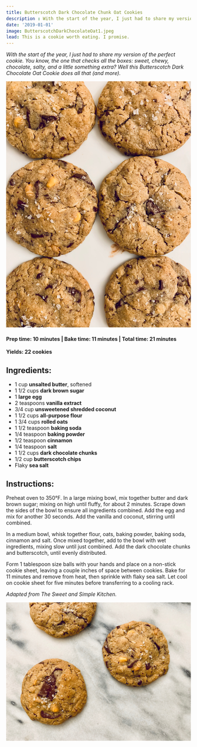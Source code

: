 ```yaml
---
title: Butterscotch Dark Chocolate Chunk Oat Cookies
description : With the start of the year, I just had to share my version of the perfect cookie. You know, the one that checks all the boxes- sweet, chewy, chocolate, salty, and a little something extra? Well this Butterscotch Dark Chocolate Oat Cookie does all that (and more).
date: '2019-01-01'
image: ButterscotchDarkChocolateOat1.jpeg
lead: This is a cookie worth eating. I promise.  
---
```

*With the start of the year, I just had to share my version of the perfect cookie. You know, the one that checks all the boxes: sweet, chewy, chocolate, salty, and a little something extra? Well this Butterscotch Dark Chocolate Oat Cookie does all that (and more).*
 
 ![](ButterscotchDarkChocolateOat2.jpeg)

#### Prep time: 10 minutes | Bake time: 11 minutes | Total time: 21 minutes

**Yields: 22 cookies** 

## Ingredients:

- 1 cup **unsalted butter**, softened
- 1 1/2 cups **dark brown sugar**
- 1 **large egg**
- 2 teaspoons **vanilla extract**
- 3/4 cup **unsweetened shredded coconut**
- 1 1/2 cups **all-purpose flour**
- 1 3/4 cups **rolled oats**
- 1 1/2 teaspoon **baking soda**
- 1/4 teaspoon **baking powder**
- 1/2 teaspoon **cinnamon**
- 1/4 teaspoon **salt**
- 1 1/2 cups **dark chocolate chunks**
- 1/2 cup **butterscotch chips**
- Flaky **sea salt**


## Instructions:

Preheat oven to 350°F. In a large mixing bowl, mix together butter and dark brown sugar; mixing on high until fluffy, for about 2 minutes. Scrape down the sides of the bowl to ensure all ingredients combined. Add the egg and mix for another 30 seconds. Add the vanilla and coconut, stirring until combined. 

In a medium bowl, whisk together flour, oats, baking powder, baking soda, cinnamon and salt. Once mixed together, add to the bowl with wet ingredients, mixing slow until just combined. Add the dark chocolate chunks and butterscotch, until evenly distributed.

Form 1 tablespoon size balls with your hands and place on a non-stick cookie sheet, leaving a couple inches of space between cookies. Bake for 11 minutes and remove from heat, then sprinkle with flaky sea salt. Let cool on cookie sheet for five minutes before transferring to a cooling rack. 

*Adapted from The Sweet and Simple Kitchen.*

 ![](ButterscotchDarkChocolateOat3.jpeg)


